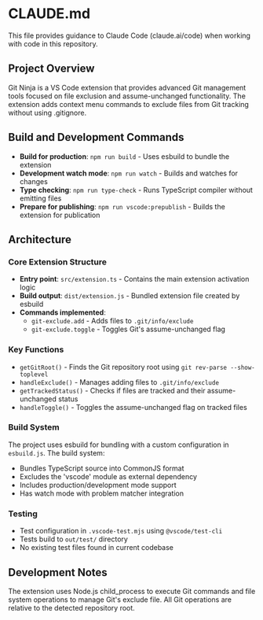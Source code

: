 # CLAUDE.md

This file provides guidance to Claude Code (claude.ai/code) when working with code in this repository.

## Project Overview

Git Ninja is a VS Code extension that provides advanced Git management tools focused on file exclusion and assume-unchanged functionality. The extension adds context menu commands to exclude files from Git tracking without using .gitignore.

## Build and Development Commands

- **Build for production**: `npm run build` - Uses esbuild to bundle the extension
- **Development watch mode**: `npm run watch` - Builds and watches for changes
- **Type checking**: `npm run type-check` - Runs TypeScript compiler without emitting files
- **Prepare for publishing**: `npm run vscode:prepublish` - Builds the extension for publication

## Architecture

### Core Extension Structure
- **Entry point**: `src/extension.ts` - Contains the main extension activation logic
- **Build output**: `dist/extension.js` - Bundled extension file created by esbuild
- **Commands implemented**:
  - `git-exclude.add` - Adds files to `.git/info/exclude`
  - `git-exclude.toggle` - Toggles Git's assume-unchanged flag

### Key Functions
- `getGitRoot()` - Finds the Git repository root using `git rev-parse --show-toplevel`
- `handleExclude()` - Manages adding files to `.git/info/exclude`
- `getTrackedStatus()` - Checks if files are tracked and their assume-unchanged status
- `handleToggle()` - Toggles the assume-unchanged flag on tracked files

### Build System
The project uses esbuild for bundling with a custom configuration in `esbuild.js`. The build system:
- Bundles TypeScript source into CommonJS format
- Excludes the 'vscode' module as external dependency
- Includes production/development mode support
- Has watch mode with problem matcher integration

### Testing
- Test configuration in `.vscode-test.mjs` using `@vscode/test-cli`
- Tests build to `out/test/` directory
- No existing test files found in current codebase

## Development Notes

The extension uses Node.js child_process to execute Git commands and file system operations to manage Git's exclude file. All Git operations are relative to the detected repository root.